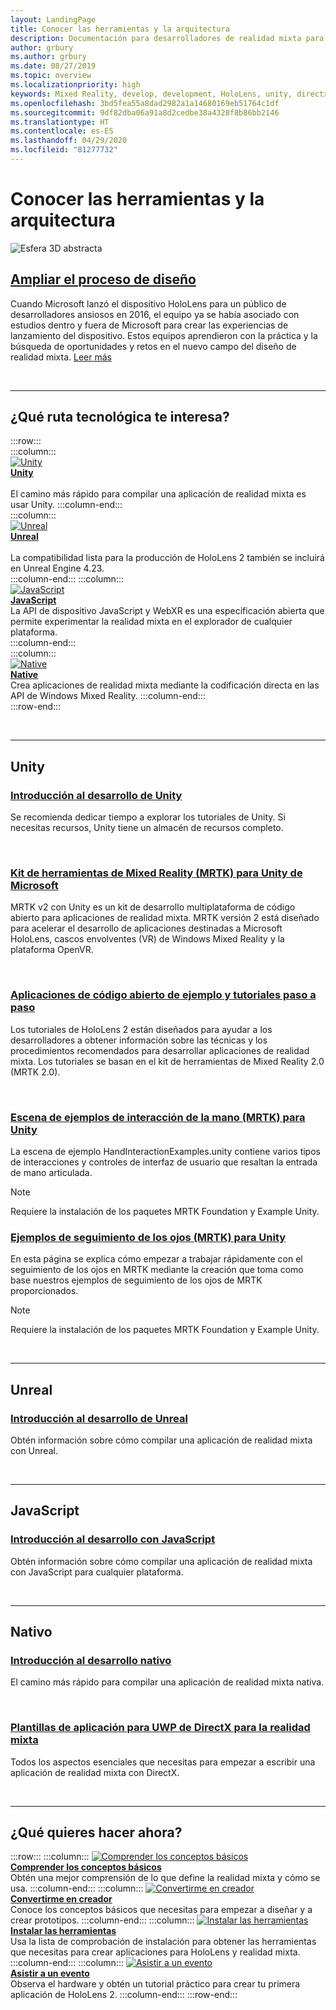 ```yaml
---
layout: LandingPage
title: Conocer las herramientas y la arquitectura
description: Documentación para desarrolladores de realidad mixta para HoloLens y cascos envolventes.
author: grbury
ms.author: grbury
ms.date: 08/27/2019
ms.topic: overview
ms.localizationpriority: high
keywords: Mixed Reality, develop, development, HoloLens, unity, directx
ms.openlocfilehash: 3bd5fea55a8dad2982a1a14680169eb51764c1df
ms.sourcegitcommit: 9df82dba06a91a8d2cedbe38a4328f8b86bb2146
ms.translationtype: HT
ms.contentlocale: es-ES
ms.lasthandoff: 04/29/2020
ms.locfileid: "81277732"
---
```

# <a name="learn-the-tools-and-architecture"></a>Conocer las herramientas y la arquitectura

![Esfera 3D abstracta](images/07_Development.png)

## <a name="expand-your-design-process"></a>[Ampliar el proceso de diseño](case-study-expanding-the-design-process-for-mixed-reality.md)

Cuando Microsoft lanzó el dispositivo HoloLens para un público de desarrolladores ansiosos en 2016, el equipo ya se había asociado con estudios dentro y fuera de Microsoft para crear las experiencias de lanzamiento del dispositivo. Estos equipos aprendieron con la práctica y la búsqueda de oportunidades y retos en el nuevo campo del diseño de realidad mixta. [Leer más](case-study-expanding-the-design-process-for-mixed-reality.md)


<br>

---


## <a name="what-technology-path-are-you-interested-in"></a>¿Qué ruta tecnológica te interesa? 


:::row:::   
    :::column:::    
       [![Unity](images/unity_logo.png)](development.md#unity)<br>
        **[Unity](development.md#unity)**<br>   
        El camino más rápido para compilar una aplicación de realidad mixta es usar Unity. 
    :::column-end:::    
    :::column:::    
        [![Unreal](images/Unreal_logo.png)](development.md#unreal)<br>
         **[Unreal](development.md#unreal)**<br>    
        La compatibilidad lista para la producción de HoloLens 2 también se incluirá en Unreal Engine 4.23.    
    :::column-end:::
    :::column:::    
        [![JavaScript](images/web-logo.png)](development.md#javascript)<br>
        **[JavaScript](development.md#javascript)**<br>
        La API de dispositivo JavaScript y WebXR es una especificación abierta que permite experimentar la realidad mixta en el explorador de cualquier plataforma.    
    :::column-end:::        
    :::column:::    
        [![Native](images/VisualStudio-small_logo.png)](development.md#native)<br>
        **[Native](development.md#native)**<br> 
        Crea aplicaciones de realidad mixta mediante la codificación directa en las API de Windows Mixed Reality. 
    :::column-end:::    
:::row-end:::

<br>

---

## <a name="unity"></a>Unity


### <a name="unity-development-overview"></a>[Introducción al desarrollo de Unity](unity-development-overview.md)
Se recomienda dedicar tiempo a explorar los tutoriales de Unity. Si necesitas recursos, Unity tiene un almacén de recursos completo. 

<br>

### <a name="microsofts-mixed-reality-toolkit-mrtk-for-unity"></a>[Kit de herramientas de Mixed Reality (MRTK) para Unity de Microsoft](mrtk-getting-started.md)
MRTK v2 con Unity es un kit de desarrollo multiplataforma de código abierto para aplicaciones de realidad mixta. MRTK versión 2 está diseñado para acelerar el desarrollo de aplicaciones destinadas a Microsoft HoloLens, cascos envolventes (VR) de Windows Mixed Reality y la plataforma OpenVR.

<br>

### <a name="open-source-sample-apps-and-step-by-step-tutorials"></a>[Aplicaciones de código abierto de ejemplo y tutoriales paso a paso](tutorials.md)
Los tutoriales de HoloLens 2 están diseñados para ayudar a los desarrolladores a obtener información sobre las técnicas y los procedimientos recomendados para desarrollar aplicaciones de realidad mixta. Los tutoriales se basan en el kit de herramientas de Mixed Reality 2.0 (MRTK 2.0).

<br>

### <a name="hand-interaction-examples-scene-mrtk-for-unity"></a>[Escena de ejemplos de interacción de la mano (MRTK) para Unity](https://microsoft.github.io/MixedRealityToolkit-Unity/Documentation/GettingStartedWithTheMRTK.html#open-and-run-the-handinteractionexamples-scene-in-editor)
La escena de ejemplo HandInteractionExamples.unity contiene varios tipos de interacciones y controles de interfaz de usuario que resaltan la entrada de mano articulada.
>[!NOTE]
>Requiere la instalación de los paquetes MRTK Foundation y Example Unity.

### <a name="eye-tracking-examples-mrtk-for-unity"></a>[Ejemplos de seguimiento de los ojos (MRTK) para Unity](https://microsoft.github.io/MixedRealityToolkit-Unity/Documentation/EyeTracking/EyeTracking_ExamplesOverview.html)
En esta página se explica cómo empezar a trabajar rápidamente con el seguimiento de los ojos en MRTK mediante la creación que toma como base nuestros ejemplos de seguimiento de los ojos de MRTK proporcionados.
>[!NOTE]
>Requiere la instalación de los paquetes MRTK Foundation y Example Unity.

<br>

---

## <a name="unreal"></a>Unreal

### <a name="unreal-development-overview"></a>[Introducción al desarrollo de Unreal](unreal-development-overview.md)
Obtén información sobre cómo compilar una aplicación de realidad mixta con Unreal.

<br>

---

## <a name="javascript"></a>JavaScript   

### <a name="javascript-development-overview"></a>[Introducción al desarrollo con JavaScript](javascript-development-overview.md)   
Obtén información sobre cómo compilar una aplicación de realidad mixta con JavaScript para cualquier plataforma.

<br>

---

## <a name="native"></a>Nativo


### <a name="native-development-overview"></a>[Introducción al desarrollo nativo](directx-development-overview.md)
El camino más rápido para compilar una aplicación de realidad mixta nativa.

<br>

### <a name="directx-uwp-app-templates-for-mixed-reality"></a>[Plantillas de aplicación para UWP de DirectX para la realidad mixta](https://marketplace.visualstudio.com/items?itemName=WindowsMixedRealityteam.WindowsMixedRealityAppTemplatesVSIX)
Todos los aspectos esenciales que necesitas para empezar a escribir una aplicación de realidad mixta con DirectX.

<br>

---


## <a name="what-would-you-like-to-do-next"></a>¿Qué quieres hacer ahora?


:::row:::
    :::column:::
       [![Comprender los conceptos básicos](images/icon-lightbulb.png)](index.md#understand-the-basics)<br>
        **[Comprender los conceptos básicos](index.md#understand-the-basics)**<br>
        Obtén una mejor comprensión de lo que define la realidad mixta y cómo se usa.
    :::column-end:::
    :::column:::
        [![Convertirme en creador](images/icon-design.jpg)](design.md)<br>
         **[Convertirme en creador](design.md)**<br>
        Conoce los conceptos básicos que necesitas para empezar a diseñar y a crear prototipos.
    :::column-end:::
    :::column:::
        [![Instalar las herramientas](images/icon-developer.jpg)](install-the-tools.md)<br>
         **[Instalar las herramientas](install-the-tools.md)**<br>
        Usa la lista de comprobación de instalación para obtener las herramientas que necesitas para crear aplicaciones para HoloLens y realidad mixta.
    :::column-end:::
    :::column:::
        [![Asistir a un evento](images/icon-calendar.jpg)](sf-academy-events.md)<br>
         **[Asistir a un evento](sf-academy-events.md)**<br>
        Observa el hardware y obtén un tutorial práctico para crear tu primera aplicación de HoloLens 2.
    :::column-end:::
:::row-end:::


<br>

<br>
